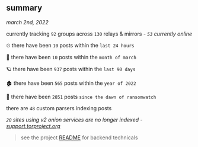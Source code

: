 
## summary
_march 2nd, 2022_

currently tracking `92` groups across `130` relays & mirrors - _`53` currently online_

⏲ there have been `10` posts within the `last 24 hours`

🦈 there have been `10` posts within the `month of march`

🪐 there have been `937` posts within the `last 90 days`

🏚 there have been `565` posts within the `year of 2022`

🦕 there have been `2851` posts `since the dawn of ransomwatch`

there are `48` custom parsers indexing posts

_`20` sites using v2 onion services are no longer indexed - [support.torproject.org](https://support.torproject.org/onionservices/v2-deprecation/)_

> see the project [README](https://github.com/thetanz/ransomwatch#ransomwatch--) for backend technicals
